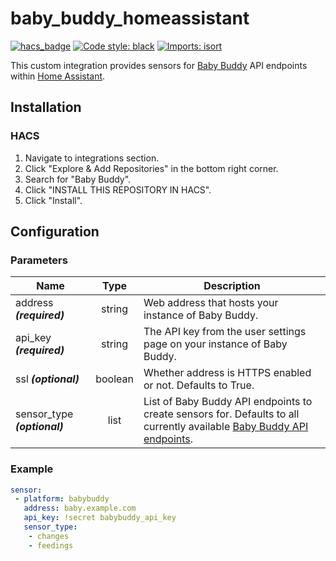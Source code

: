 # baby_buddy_homeassistant

[![hacs_badge](https://img.shields.io/badge/HACS-Default-orange.svg)](https://github.com/custom-components/hacs)
[![Code style: black](https://img.shields.io/badge/code%20style-black-000000.svg)](https://github.com/psf/black)
[![Imports: isort](https://img.shields.io/badge/%20imports-isort-%231674b1?style=flat&labelColor=ef8336)](https://pycqa.github.io/isort/)

This custom integration provides sensors for [Baby Buddy](https://github.com/babybuddy/babybuddy) API endpoints within [Home Assistant](https://github.com/home-assistant/core).

## Installation

### HACS

1. Navigate to integrations section.
1. Click "Explore & Add Repositories" in the bottom right corner.
1. Search for "Baby Buddy".
1. Click "INSTALL THIS REPOSITORY IN HACS".
1. Click "Install".

## Configuration

### Parameters
| Name | Type | Description |
|------|:----:|-------------|
| address ***(required)*** | string |   Web address that hosts your instance of Baby Buddy.
| api_key ***(required)*** | string |  The API key from the user settings page on your instance of Baby Buddy.
| ssl ***(optional)*** | boolean |  Whether address is HTTPS enabled or not. Defaults to True.
| sensor_type ***(optional)*** | list |  List of Baby Buddy API endpoints to create sensors for. Defaults to all currently available [Baby Buddy API endpoints](https://github.com/babybuddy/babybuddy#api).

### Example
```yaml
sensor:
 - platform: babybuddy
   address: baby.example.com
   api_key: !secret babybuddy_api_key
   sensor_type:
    - changes
    - feedings
```
